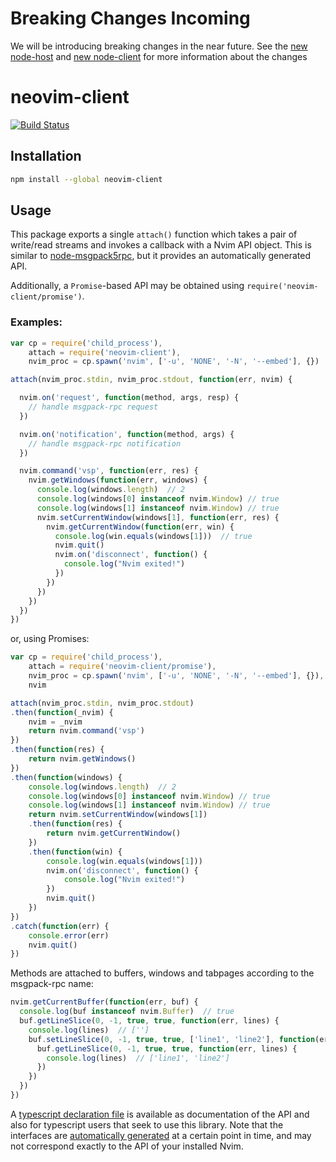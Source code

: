 # Breaking Changes Incoming
We will be introducing breaking changes in the near future. See the [new node-host](https://github.com/neovim/node-host/tree/next) and [new node-client](https://github.com/neovim/node-client/tree/next) for more information about the changes

# neovim-client

[![Build Status](https://travis-ci.org/neovim/node-client.png)](https://travis-ci.org/neovim/node-client)
<br>


## Installation

```sh
npm install --global neovim-client
```

## Usage

This package exports a single `attach()` function which takes a pair of
write/read streams and invokes a callback with a Nvim API object. This is
similar to [node-msgpack5rpc](https://github.com/tarruda/node-msgpack5rpc), but
it provides an automatically generated API.

Additionally, a `Promise`-based API may be obtained using `require('neovim-client/promise')`.

### Examples:

```js
var cp = require('child_process'),
    attach = require('neovim-client'),
    nvim_proc = cp.spawn('nvim', ['-u', 'NONE', '-N', '--embed'], {})

attach(nvim_proc.stdin, nvim_proc.stdout, function(err, nvim) {

  nvim.on('request', function(method, args, resp) {
    // handle msgpack-rpc request
  })

  nvim.on('notification', function(method, args) {
    // handle msgpack-rpc notification
  })

  nvim.command('vsp', function(err, res) {
    nvim.getWindows(function(err, windows) {
      console.log(windows.length)  // 2
      console.log(windows[0] instanceof nvim.Window) // true
      console.log(windows[1] instanceof nvim.Window) // true
      nvim.setCurrentWindow(windows[1], function(err, res) {
        nvim.getCurrentWindow(function(err, win) {
          console.log(win.equals(windows[1]))  // true
          nvim.quit()
          nvim.on('disconnect', function() {
            console.log("Nvim exited!")
          })
        })
      })
    })
  })
})
```

or, using Promises:

```js
var cp = require('child_process'),
    attach = require('neovim-client/promise'),
    nvim_proc = cp.spawn('nvim', ['-u', 'NONE', '-N', '--embed'], {}),
    nvim

attach(nvim_proc.stdin, nvim_proc.stdout)
.then(function(_nvim) {
    nvim = _nvim
    return nvim.command('vsp')
})
.then(function(res) {
    return nvim.getWindows()
})
.then(function(windows) {
    console.log(windows.length)  // 2
    console.log(windows[0] instanceof nvim.Window) // true
    console.log(windows[1] instanceof nvim.Window) // true
    return nvim.setCurrentWindow(windows[1])
    .then(function(res) {
        return nvim.getCurrentWindow()
    })
    .then(function(win) {
        console.log(win.equals(windows[1]))
        nvim.on('disconnect', function() {
            console.log("Nvim exited!")
        })
        nvim.quit()
    })
})
.catch(function(err) {
    console.error(err)
    nvim.quit()
})
```

Methods are attached to buffers, windows and tabpages according to the
msgpack-rpc name:

```js
nvim.getCurrentBuffer(function(err, buf) {
  console.log(buf instanceof nvim.Buffer)  // true
  buf.getLineSlice(0, -1, true, true, function(err, lines) {
    console.log(lines)  // ['']
    buf.setLineSlice(0, -1, true, true, ['line1', 'line2'], function(err) {
      buf.getLineSlice(0, -1, true, true, function(err, lines) {
        console.log(lines)  // ['line1', 'line2']
      })
    })
  })
})
```

A [typescript declaration file](index.d.ts) is available as documentation of the
API and also for typescript users that seek to use this library. Note that the
interfaces are [automatically generated](generate-typescript-interfaces.js) at a
certain point in time, and may not correspond exactly to the API of your
installed Nvim.
